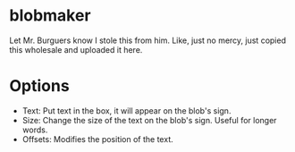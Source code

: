 # blobmaker
Let Mr. Burguers know I stole this from him. Like, just no mercy, just copied this wholesale and uploaded it here.
# Options
- Text: Put text in the box, it will appear on the blob's sign.
- Size: Change the size of the text on the blob's sign. Useful for longer words.
- Offsets: Modifies the position of the text.
